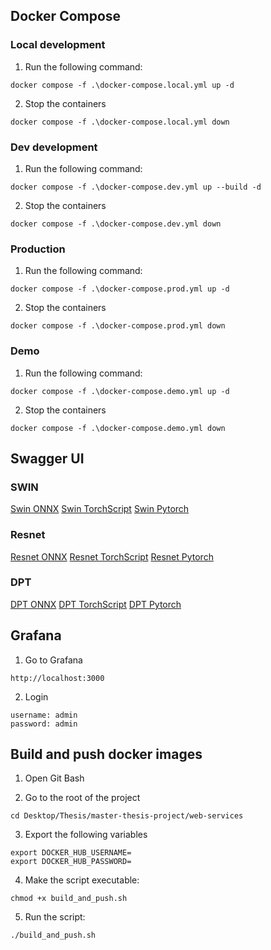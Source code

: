 ## Docker Compose

### Local development

1. Run the following command:

````text
docker compose -f .\docker-compose.local.yml up -d
````

2. Stop the containers

````text
docker compose -f .\docker-compose.local.yml down
````

### Dev development

1. Run the following command:

````text
docker compose -f .\docker-compose.dev.yml up --build -d
````

2. Stop the containers

````text
docker compose -f .\docker-compose.dev.yml down
````

### Production

1. Run the following command:

````text
docker compose -f .\docker-compose.prod.yml up -d
````

2. Stop the containers

````text
docker compose -f .\docker-compose.prod.yml down
````

### Demo

1. Run the following command:

````text
docker compose -f .\docker-compose.demo.yml up -d
````

2. Stop the containers

````text
docker compose -f .\docker-compose.demo.yml down
````

## Swagger UI

### SWIN

[Swin ONNX](http://localhost:80/swin/onnx/docs)
[Swin TorchScript](http://localhost:80/swin/torchscript/docs)
[Swin Pytorch](http://localhost:80/swin/pytorch/docs)

### Resnet

[Resnet ONNX](http://localhost:80/resnet/onnx/docs)
[Resnet TorchScript](http://localhost:80/resnet/torchscript/docs)
[Resnet Pytorch](http://localhost:80/resnet/pytorch/docs)

### DPT

[DPT ONNX](http://localhost:80/dpt/onnx/docs)
[DPT TorchScript](http://localhost:80/dpt/torchscript/docs)
[DPT Pytorch](http://localhost:80/dpt/pytorch/docs)

## Grafana

1. Go to Grafana

````text
http://localhost:3000
````

2. Login

````text
username: admin
password: admin
````

## Build and push docker images

1. Open Git Bash

2. Go to the root of the project

````text
cd Desktop/Thesis/master-thesis-project/web-services
````

3. Export the following variables

````text
export DOCKER_HUB_USERNAME=
export DOCKER_HUB_PASSWORD=
````

4. Make the script executable:

````text
chmod +x build_and_push.sh
````

5. Run the script:

````text
./build_and_push.sh
````